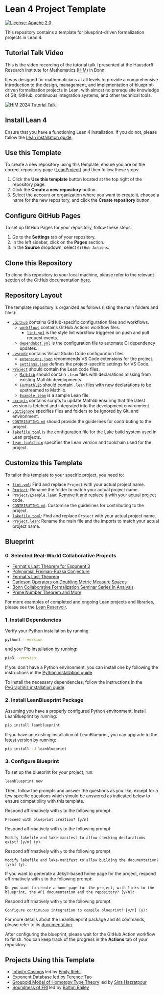 # Lean 4 Project Template

[![License: Apache 2.0](https://img.shields.io/badge/License-Apache_2.0-lightblue.svg)](https://opensource.org/licenses/Apache-2.0)

This repository contains a template for blueprint-driven formalization projects in Lean 4.

## Tutorial Talk Video

This is the video recording of the tutorial talk I presented at the Hausdorff Research Institute for Mathematics ([HIM](https://www.mathematics.uni-bonn.de/him)) in Bonn.

It was designed for mathematicians at all levels to provide a comprehensive introduction to the design, management, and implementation of blueprint-driven formalisation projects in Lean, with almost no prerequisite knowledge of Git, GitHub, continuous integration systems, and other technical tools.

[![HIM 2024 Tutorial Talk](https://img.youtube.com/vi/KyuyTsLgkMY/maxresdefault.jpg)](https://youtu.be/KyuyTsLgkMY)

## Install Lean 4

Ensure that you have a functioning Lean 4 installation. If you do not, please follow
the [Lean installation guide](https://leanprover-community.github.io/get_started.html).

## Use this Template

To create a new repository using this template, ensure you are on the correct repository page ([LeanProject](https://github.com/pitmonticone/LeanProject)) and then follow these steps:

1. Click the **Use this template** button located at the top right of the repository page.
2. Click the **Create a new repository** button.
3. Select the account or organization where you want to create it, choose a name for the new
repository, and click the **Create repository** button.

## Configure GitHub Pages

To set up GitHub Pages for your repository, follow these steps:

1. Go to the **Settings** tab of your repository.
2. In the left sidebar, click on the **Pages** section.
3. In the **Source** dropdown, select `GitHub Actions`.

## Clone this Repository

To clone this repository to your local machine, please refer to the relevant section of the GitHub documentation [here](https://docs.github.com/en/repositories/creating-and-managing-repositories/cloning-a-repository).

## Repository Layout

The template repository is organized as follows (listing the main folders and files):

- [`.github`](.github) contains GitHub-specific configuration files and workflows.
    - [`workflows`](.github/workflows) contains GitHub Actions workflow files.
        - [`lint.yml`](.github/workflows/lint.yml) is the style lint workflow triggered on push
        and pull request events.
    - [`dependabot.yml`](.github/dependabot.yml) is the configuration file to automate CI dependency
    updates.
- [`.vscode`](.vscode) contains Visual Studio Code configuration files
    - [`extensions.json`](.vscode/extensions.json) recommends VS Code extensions for the project.
    - [`settings.json`](.vscode/settings.json) defines the project-specific settings for VS Code.
- [`Project`](Project) should contain the Lean code files.
    - [`Mathlib`](Project/Mathlib) should contain `.lean` files with declarations missing from
    existing Mathlib developments.
    - [`ForMathlib`](Project/ForMathlib) should contain `.lean` files with new declarations to
    be upstreamed to Mathlib.
    - [`Example.lean`](Project/Example.lean) is a sample Lean file.
- [`scripts`](scripts) contains scripts to update Mathlib ensuring that the latest version is fetched and integrated into the development environment.
- [`.gitignore`](.gitignore) specifies files and folders to be ignored by Git.
and environment.
- [`CONTRIBUTING.md`](CONTRIBUTING.md) should provide the guidelines for contributing to the
project.
- [`lakefile.toml`](lakefile.toml) is the configuration file for the Lake build system used in
Lean projects.
- [`lean-toolchain`](lean-toolchain) specifies the Lean version and toolchain used for the project.

## Customize this Template

To tailor this template to your specific project, you need to:

- [`lint.yml`](.github/workflows/lint.yml): Find and replace `Project` with your actual
project name.
- [`Project`](Project): Rename the folder to match your actual project name.
- [`Project/Example.lean`](Project/Example.lean): Remove it and replace it with your actual
project code.
- [`CONTRIBUTING.md`](CONTRIBUTING.md): Customise the guidelines for contributing to the project.
- [`lakefile.toml`](lakefile.toml): Find and replace `Project` with your actual project name.
- [`Project.lean`](Project.lean): Rename the main file and the imports
to match your actual project name.

## Blueprint

### 0. Selected Real-World Collaborative Projects

- [Fermat's Last Theorem for Exponent 3](https://pitmonticone.github.io/FLT3/)
- [Polynomial Freiman-Ruzsa Conjecture](https://github.com/teorth/pfr)
- [Fermat's Last Theorem](https://imperialcollegelondon.github.io/FLT/)
- [Carleson Operators on Doubling Metric Measure Spaces](http://florisvandoorn.com/carleson/)
- [Bonn Collaborative Formalization Seminar Series in Analysis](https://github.com/fpvandoorn/BonnAnalysis)
- [Prime Number Theorem and More](https://github.com/AlexKontorovich/PrimeNumberTheoremAnd)

For more examples of completed and ongoing Lean projects and libraries, please
see the [Lean Reservoir](https://reservoir.lean-lang.org).

### 1. Install Dependencies

Verify your Python installation by running:

```bash
python3 --version
```

and your Pip installation by running:

```bash
pip3 --version
```

If you don't have a Python environment, you can install one by following the instructions in the
[Python installation guide](https://www.python.org/downloads/).

To install the necessary dependencies, follow the instructions in the
[PyGraphViz installation guide](https://pygraphviz.github.io/documentation/stable/install.html).

### 2. Install LeanBlueprint Package

Assuming you have a properly configured Python environment, install LeanBlueprint by running:

```bash
pip install leanblueprint
```

If you have an existing installation of LeanBlueprint, you can upgrade to the latest version by
running:

```bash
pip install -U leanblueprint
```

### 3. Configure Blueprint

To set up the blueprint for your project, run:

```bash
leanblueprint new
```

Then, follow the prompts and answer the questions as you like, except for a few specific
questions which should be answered as indicated below to ensure compatibility with this template.

Respond affirmatively with `y` to the following prompt:

```console
Proceed with blueprint creation? [y/n]
```

Respond affirmatively with `y` to the following prompt:

```console
Modify lakefile and lake-manifest to allow checking declarations exist? [y/n] (y)
```

Respond affirmatively with `y` to the following prompt:

```console
Modify lakefile and lake-manifest to allow building the documentation? [y/n] (y):
```

If you want to generate a Jekyll-based home page for the project, respond
affirmatively with `y` to the following prompt:

```console
Do you want to create a home page for the project, with links to the blueprint, the API documentation and the repository? [y/n]:
```

Respond affirmatively with `y` to the following prompt:

```console
Configure continuous integration to compile blueprint? [y/n] (y):
```

For more details about the LeanBlueprint package and its commands, please refer to its
[documentation](https://github.com/PatrickMassot/leanblueprint/tree/master#starting-a-blueprint).

After configuring the blueprint, please wait for the GitHub Action workflow to finish.
You can keep track of the progress in the **Actions** tab of your repository.

## Projects Using this Template

- [Infinity Cosmos](https://github.com/emilyriehl/infinity-cosmos) led by
[Emily Riehl](https://github.com/emilyriehl).
- [Exponent Database](https://github.com/teorth/expdb) led by
[Terence Tao](https://github.com/teorth)
- [Groupoid Model of Homotopy Type Theory](https://github.com/sinhp/GroupoidModelofHoTTinLean4)
led by [Sina Hazratpour](https://github.com/sinhp)
- [Soundness of FRI](https://github.com/BoltonBailey/FRISoundness) led by [Bolton Bailey](https://github.com/BoltonBailey)
